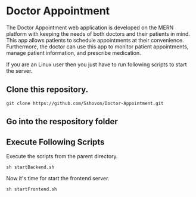# Doctor Appointment

The Doctor Appointment web application is developed on the MERN platform with keeping the needs of both doctors and their patients in mind. This app allows patients to schedule appointments at their convenience. Furthermore, the doctor can use this app to monitor patient appointments, manage patient information, and prescribe medication.

If you are an Linux user then you just have to run following scripts to start the server.

## Clone this repository.

```
git clone https://github.com/Sshovon/Doctor-Appointment.git
```
## Go into the respository folder 

## Execute Following Scripts 
Execute the scripts from the parent directory.
```
sh startBackend.sh
```

Now it's time for start the frontend server.
```
sh startFrontend.sh
```
